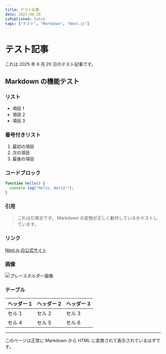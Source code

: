 ```yaml
---
title: テスト記事
date: 2025-06-20
isPublished: false
tags: ["テスト", "Markdown", "Next.js"]
---
```


# テスト記事

これは 2025 年 6 月 20 日のテスト記事です。

## Markdown の機能テスト

### リスト

- 項目 1
- 項目 2
- 項目 3

### 番号付きリスト

1. 最初の項目
2. 次の項目
3. 最後の項目

### コードブロック

```javascript
function hello() {
  console.log("Hello, World!");
}
```

### 引用

> これは引用文です。
> Markdown の変換が正しく動作しているかテストしています。

### リンク

[Next.js の公式サイト](https://nextjs.org)

### 画像

![プレースホルダー画像](https://placehold.co/600x400/EEE/31343C)

### テーブル

| ヘッダー 1 | ヘッダー 2 | ヘッダー 3 |
| ---------- | ---------- | ---------- |
| セル 1     | セル 2     | セル 3     |
| セル 4     | セル 5     | セル 6     |

---

このページは正常に Markdown から HTML に変換されて表示されているはずです。
